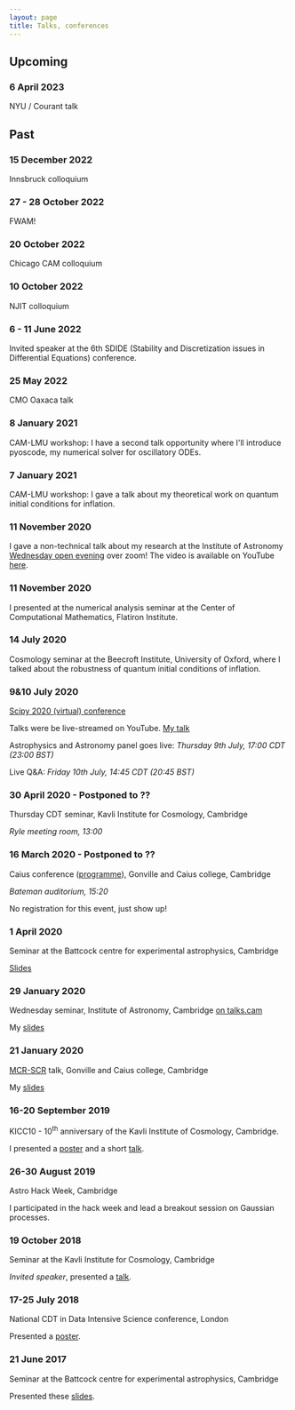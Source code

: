 ```yaml
---
layout: page
title: Talks, conferences
---
```


## Upcoming

### 6 April 2023

NYU / Courant talk

Past
----

### 15 December 2022

Innsbruck colloquium

### 27 - 28 October 2022

FWAM!

### 20 October 2022

Chicago CAM colloquium

### 10 October 2022

NJIT colloquium

### 6 - 11 June 2022

Invited speaker at the 6th SDIDE (Stability and Discretization issues in Differential Equations) conference.

### 25 May 2022

CMO Oaxaca talk

### 8 January 2021

CAM-LMU workshop: I have a second talk opportunity where I'll introduce
pyoscode, my numerical solver for oscillatory ODEs.

### 7 January 2021

CAM-LMU workshop: I gave a talk about my theoretical work on quantum
initial conditions for inflation.

### 11 November 2020

I gave a non-technical talk about my research at the Institute of Astronomy [Wednesday open evening](https://www.public.ast.cam.ac.uk) over zoom! The video is available on YouTube [here](https://www.youtube.com/watch?v=Nt1kaS4tpFk).

### 11 November 2020

I presented at the numerical analysis seminar at the Center of Computational
Mathematics, Flatiron Institute.

### 14 July 2020

Cosmology seminar at the Beecroft Institute, University of Oxford, where I
talked about the robustness of quantum initial conditions of inflation.

### 9&10 July 2020
[Scipy 2020 (virtual) conference](https://www.scipy2020.scipy.org)

Talks were be live-streamed on YouTube. [My talk](https://www.youtube.com/watch?v=u7E82j8UIM4)

Astrophysics and Astronomy panel goes live: *Thursday 9th July, 17:00 CDT (23:00
BST)*

Live Q&A: *Friday 10th July, 14:45 CDT (20:45 BST)*

### 30 April 2020 - **Postponed to ??**
Thursday CDT seminar, Kavli Institute for Cosmology, Cambridge

*Ryle meeting room, 13:00*

### 16 March 2020 - **Postponed to ??**
Caius conference (<a href="https://fruzsinaagocs.github.io/images/caius_conference_info.pdf" target="_blank">programme</a>), Gonville and Caius college, Cambridge

*Bateman auditorium, 15:20*

No registration for this event, just show up!

### 1 April 2020
Seminar at the Battcock centre for experimental astrophysics, Cambridge

<a href="https://fruzsinaagocs.github.io/images/battcock-presentation-QIC.pdf" target="_blank">Slides</a>

### 29 January 2020
Wednesday seminar, Institute of Astronomy, Cambridge
[on talks.cam](http://www.talks.cam.ac.uk/talk/index/136975)

My <a href="https://fruzsinaagocs.github.io/images/IoA_Wednesday_talk.pdf"
target="_blank">slides</a>

### 21 January 2020
[MCR-SCR](https://www.cai.cam.ac.uk/research/seminars-and-talks/mcrscr-talks) talk, Gonville and Caius college, Cambridge

My <a href="https://fruzsinaagocs.github.io/images/caius_mcr_scr_talk.pdf"
target="_blank">slides</a>

### 16-20 September 2019
KICC10 - 10${}^{\mathrm{th}}$ anniversary of the Kavli Institute of Cosmology,
Cambridge. 

I presented a <a href="https://fruzsinaagocs.github.io/images/KICC10-poster-web.pdf"
target="_blank">poster</a> and a short <a
href="https://fruzsinaagocs.github.io/images/kicc10-slide.pdf"
target="_blank">talk</a>.

### 26-30 August 2019
Astro Hack Week, Cambridge

I participated in the hack week and lead a breakout session on Gaussian
processes.

### 19 October 2018
Seminar at the Kavli Institute for Cosmology, Cambridge

*Invited speaker*, presented a <a
href="https://fruzsinaagocs.github.io/images/kavli-talk.pdf"
target="_blank">talk</a>.

### 17-25 July 2018
National CDT in Data Intensive Science conference, London

Presented a <a href="https://fruzsinaagocs.github.io/images/cdt-poster.pdf"
target="_blank">poster</a>.

### 21 June 2017
Seminar at the Battcock centre for experimental astrophysics, Cambridge

Presented these <a
href="https://fruzsinaagocs.github.io/images/battcock-presentation.pdf"
target="_blank">slides</a>.

